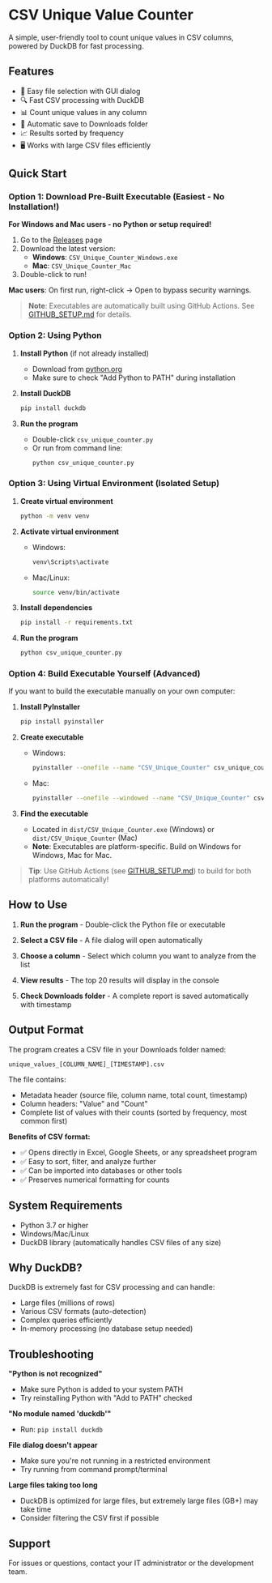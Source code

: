# CSV Unique Value Counter

A simple, user-friendly tool to count unique values in CSV columns, powered by DuckDB for fast processing.

## Features

- 📁 Easy file selection with GUI dialog
- 🔍 Fast CSV processing with DuckDB
- 📊 Count unique values in any column
- 💾 Automatic save to Downloads folder
- 📈 Results sorted by frequency
- 🖥️ Works with large CSV files efficiently

## Quick Start

### Option 1: Download Pre-Built Executable (Easiest - No Installation!)

**For Windows and Mac users - no Python or setup required!**

1. Go to the [Releases](../../releases) page
2. Download the latest version:
   - **Windows**: `CSV_Unique_Counter_Windows.exe`
   - **Mac**: `CSV_Unique_Counter_Mac`
3. Double-click to run!

**Mac users**: On first run, right-click → Open to bypass security warnings.

> **Note**: Executables are automatically built using GitHub Actions. See [GITHUB_SETUP.md](GITHUB_SETUP.md) for details.

### Option 2: Using Python

1. **Install Python** (if not already installed)
   - Download from [python.org](https://www.python.org/downloads/)
   - Make sure to check "Add Python to PATH" during installation

2. **Install DuckDB**
   ```bash
   pip install duckdb
   ```

3. **Run the program**
   - Double-click `csv_unique_counter.py`
   - Or run from command line:
     ```bash
     python csv_unique_counter.py
     ```

### Option 3: Using Virtual Environment (Isolated Setup)

1. **Create virtual environment**
   ```bash
   python -m venv venv
   ```

2. **Activate virtual environment**
   - Windows:
     ```bash
     venv\Scripts\activate
     ```
   - Mac/Linux:
     ```bash
     source venv/bin/activate
     ```

3. **Install dependencies**
   ```bash
   pip install -r requirements.txt
   ```

4. **Run the program**
   ```bash
   python csv_unique_counter.py
   ```

### Option 4: Build Executable Yourself (Advanced)

If you want to build the executable manually on your own computer:

1. **Install PyInstaller**
   ```bash
   pip install pyinstaller
   ```

2. **Create executable**
   - Windows:
     ```bash
     pyinstaller --onefile --name "CSV_Unique_Counter" csv_unique_counter.py
     ```
   - Mac:
     ```bash
     pyinstaller --onefile --windowed --name "CSV_Unique_Counter" csv_unique_counter.py
     ```

3. **Find the executable**
   - Located in `dist/CSV_Unique_Counter.exe` (Windows) or `dist/CSV_Unique_Counter` (Mac)
   - **Note**: Executables are platform-specific. Build on Windows for Windows, Mac for Mac.

> **Tip**: Use GitHub Actions (see [GITHUB_SETUP.md](GITHUB_SETUP.md)) to build for both platforms automatically!

## How to Use

1. **Run the program** - Double-click the Python file or executable

2. **Select a CSV file** - A file dialog will open automatically

3. **Choose a column** - Select which column you want to analyze from the list

4. **View results** - The top 20 results will display in the console

5. **Check Downloads folder** - A complete report is saved automatically with timestamp

## Output Format

The program creates a CSV file in your Downloads folder named:
```
unique_values_[COLUMN_NAME]_[TIMESTAMP].csv
```

The file contains:
- Metadata header (source file, column name, total count, timestamp)
- Column headers: "Value" and "Count"
- Complete list of values with their counts (sorted by frequency, most common first)

**Benefits of CSV format:**
- ✅ Opens directly in Excel, Google Sheets, or any spreadsheet program
- ✅ Easy to sort, filter, and analyze further
- ✅ Can be imported into databases or other tools
- ✅ Preserves numerical formatting for counts

## System Requirements

- Python 3.7 or higher
- Windows/Mac/Linux
- DuckDB library (automatically handles CSV files of any size)

## Why DuckDB?

DuckDB is extremely fast for CSV processing and can handle:
- Large files (millions of rows)
- Various CSV formats (auto-detection)
- Complex queries efficiently
- In-memory processing (no database setup needed)

## Troubleshooting

**"Python is not recognized"**
- Make sure Python is added to your system PATH
- Try reinstalling Python with "Add to PATH" checked

**"No module named 'duckdb'"**
- Run: `pip install duckdb`

**File dialog doesn't appear**
- Make sure you're not running in a restricted environment
- Try running from command prompt/terminal

**Large files taking too long**
- DuckDB is optimized for large files, but extremely large files (GB+) may take time
- Consider filtering the CSV first if possible

## Support

For issues or questions, contact your IT administrator or the development team.


